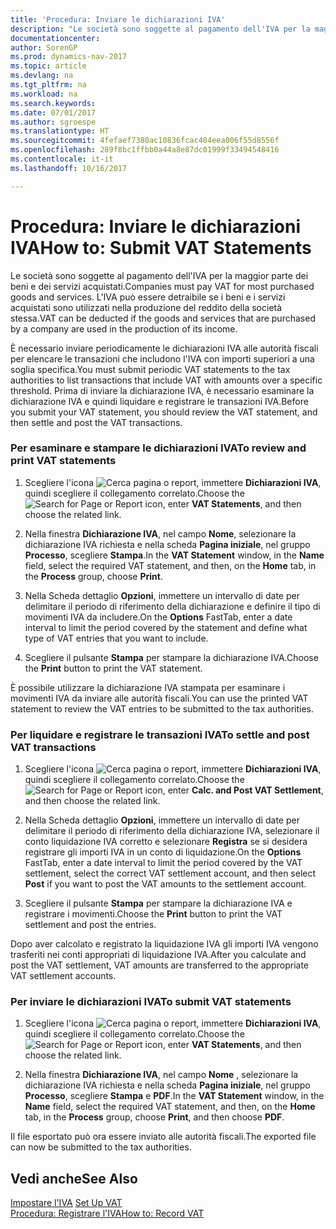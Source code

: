 ```yaml
---
title: 'Procedura: Inviare le dichiarazioni IVA'
description: "Le società sono soggette al pagamento dell'IVA per la maggior parte dei beni e dei servizi acquistati. L'IVA può essere detraibile se i beni e i servizi acquistati sono utilizzati nella produzione del reddito della società stessa."
documentationcenter: 
author: SorenGP
ms.prod: dynamics-nav-2017
ms.topic: article
ms.devlang: na
ms.tgt_pltfrm: na
ms.workload: na
ms.search.keywords: 
ms.date: 07/01/2017
ms.author: sgroespe
ms.translationtype: HT
ms.sourcegitcommit: 4fefaef7380ac10836fcac404eea006f55d8556f
ms.openlocfilehash: 289f8bc1ffbb0a44a8e87dc01999f33494548416
ms.contentlocale: it-it
ms.lasthandoff: 10/16/2017

---
```

# <a name="how-to-submit-vat-statements"></a><span data-ttu-id="2c5bc-104">Procedura: Inviare le dichiarazioni IVA</span><span class="sxs-lookup"><span data-stu-id="2c5bc-104">How to: Submit VAT Statements</span></span>
<span data-ttu-id="2c5bc-105">Le società sono soggette al pagamento dell'IVA per la maggior parte dei beni e dei servizi acquistati.</span><span class="sxs-lookup"><span data-stu-id="2c5bc-105">Companies must pay VAT for most purchased goods and services.</span></span> <span data-ttu-id="2c5bc-106">L'IVA può essere detraibile se i beni e i servizi acquistati sono utilizzati nella produzione del reddito della società stessa.</span><span class="sxs-lookup"><span data-stu-id="2c5bc-106">VAT can be deducted if the goods and services that are purchased by a company are used in the production of its income.</span></span>  

 <span data-ttu-id="2c5bc-107">È necessario inviare periodicamente le dichiarazioni IVA alle autorità fiscali per elencare le transazioni che includono l'IVA con importi superiori a una soglia specifica.</span><span class="sxs-lookup"><span data-stu-id="2c5bc-107">You must submit periodic VAT statements to the tax authorities to list transactions that include VAT with amounts over a specific threshold.</span></span> <span data-ttu-id="2c5bc-108">Prima di inviare la dichiarazione IVA, è necessario esaminare la dichiarazione IVA e quindi liquidare e registrare le transazioni IVA.</span><span class="sxs-lookup"><span data-stu-id="2c5bc-108">Before you submit your VAT statement, you should review the VAT statement, and then settle and post the VAT transactions.</span></span>  

### <a name="to-review-and-print-vat-statements"></a><span data-ttu-id="2c5bc-109">Per esaminare e stampare le dichiarazioni IVA</span><span class="sxs-lookup"><span data-stu-id="2c5bc-109">To review and print VAT statements</span></span>  

1.  <span data-ttu-id="2c5bc-110">Scegliere l'icona ![Cerca pagina o report](media/ui-search/search_small.png "Cerca pagina o report"), immettere **Dichiarazioni IVA**, quindi scegliere il collegamento correlato.</span><span class="sxs-lookup"><span data-stu-id="2c5bc-110">Choose the ![Search for Page or Report](media/ui-search/search_small.png "Search for Page or Report icon") icon, enter **VAT Statements**, and then choose the related link.</span></span>  

2.  <span data-ttu-id="2c5bc-111">Nella finestra **Dichiarazione IVA**, nel campo **Nome**, selezionare la dichiarazione IVA richiesta e nella scheda **Pagina iniziale**, nel gruppo **Processo**, scegliere **Stampa**.</span><span class="sxs-lookup"><span data-stu-id="2c5bc-111">In the **VAT Statement** window, in the **Name** field, select the required VAT statement, and then, on the **Home** tab, in the **Process** group, choose **Print**.</span></span>  

3.  <span data-ttu-id="2c5bc-112">Nella Scheda dettaglio **Opzioni**, immettere un intervallo di date per delimitare il periodo di riferimento della dichiarazione e definire il tipo di movimenti IVA da includere.</span><span class="sxs-lookup"><span data-stu-id="2c5bc-112">On the **Options** FastTab, enter a date interval to limit the period covered by the statement and define what type of VAT entries that you want to include.</span></span>  

4.  <span data-ttu-id="2c5bc-113">Scegliere il pulsante **Stampa** per stampare la dichiarazione IVA.</span><span class="sxs-lookup"><span data-stu-id="2c5bc-113">Choose the **Print** button to print the VAT statement.</span></span>  

 <span data-ttu-id="2c5bc-114">È possibile utilizzare la dichiarazione IVA stampata per esaminare i movimenti IVA da inviare alle autorità fiscali.</span><span class="sxs-lookup"><span data-stu-id="2c5bc-114">You can use the printed VAT statement to review the VAT entries to be submitted to the tax authorities.</span></span>  

### <a name="to-settle-and-post-vat-transactions"></a><span data-ttu-id="2c5bc-115">Per liquidare e registrare le transazioni IVA</span><span class="sxs-lookup"><span data-stu-id="2c5bc-115">To settle and post VAT transactions</span></span>  

1.  <span data-ttu-id="2c5bc-116">Scegliere l'icona ![Cerca pagina o report](media/ui-search/search_small.png "Cerca pagina o report"), immettere **Dichiarazioni IVA**, quindi scegliere il collegamento correlato.</span><span class="sxs-lookup"><span data-stu-id="2c5bc-116">Choose the ![Search for Page or Report](media/ui-search/search_small.png "Search for Page or Report icon") icon, enter **Calc. and Post VAT Settlement**, and then choose the related link.</span></span>  

2.  <span data-ttu-id="2c5bc-117">Nella Scheda dettaglio **Opzioni**, immettere un intervallo di date per delimitare il periodo di riferimento della dichiarazione IVA, selezionare il conto liquidazione IVA corretto e selezionare **Registra** se si desidera registrare gli importi IVA in un conto di liquidazione.</span><span class="sxs-lookup"><span data-stu-id="2c5bc-117">On the **Options** FastTab, enter a date interval to limit the period covered by the VAT settlement, select the correct VAT settlement account, and then select **Post** if you want to post the VAT amounts to the settlement account.</span></span>  

3.  <span data-ttu-id="2c5bc-118">Scegliere il pulsante **Stampa** per stampare la dichiarazione IVA e registrare i movimenti.</span><span class="sxs-lookup"><span data-stu-id="2c5bc-118">Choose the **Print** button to print the VAT settlement and post the entries.</span></span>  

 <span data-ttu-id="2c5bc-119">Dopo aver calcolato e registrato la liquidazione IVA gli importi IVA vengono trasferiti nei conti appropriati di liquidazione IVA.</span><span class="sxs-lookup"><span data-stu-id="2c5bc-119">After you calculate and post the VAT settlement, VAT amounts are transferred to the appropriate VAT settlement accounts.</span></span>  

### <a name="to-submit-vat-statements"></a><span data-ttu-id="2c5bc-120">Per inviare le dichiarazioni IVA</span><span class="sxs-lookup"><span data-stu-id="2c5bc-120">To submit VAT statements</span></span>  

1.  <span data-ttu-id="2c5bc-121">Scegliere l'icona ![Cerca pagina o report](media/ui-search/search_small.png "Cerca pagina o report"), immettere **Dichiarazioni IVA**, quindi scegliere il collegamento correlato.</span><span class="sxs-lookup"><span data-stu-id="2c5bc-121">Choose the ![Search for Page or Report](media/ui-search/search_small.png "Search for Page or Report icon") icon, enter **VAT Statements**, and then choose the related link.</span></span>  

2.  <span data-ttu-id="2c5bc-122">Nella finestra **Dichiarazione IVA**, nel campo **Nome** , selezionare la dichiarazione IVA richiesta e nella scheda **Pagina iniziale**, nel gruppo **Processo**, scegliere **Stampa** e **PDF**.</span><span class="sxs-lookup"><span data-stu-id="2c5bc-122">In the **VAT Statement** window, in the **Name** field, select the required VAT statement, and then, on the **Home** tab, in the **Process** group, choose **Print**, and then choose **PDF**.</span></span>  

 <span data-ttu-id="2c5bc-123">Il file esportato può ora essere inviato alle autorità fiscali.</span><span class="sxs-lookup"><span data-stu-id="2c5bc-123">The exported file can now be submitted to the tax authorities.</span></span>  

## <a name="see-also"></a><span data-ttu-id="2c5bc-124">Vedi anche</span><span class="sxs-lookup"><span data-stu-id="2c5bc-124">See Also</span></span>  
 <span data-ttu-id="2c5bc-125">[Impostare l'IVA](../../finance-setup-vat.md) </span><span class="sxs-lookup"><span data-stu-id="2c5bc-125">[Set Up VAT](../../finance-setup-vat.md) </span></span>  
 [<span data-ttu-id="2c5bc-126">Procedura: Registrare l'IVA</span><span class="sxs-lookup"><span data-stu-id="2c5bc-126">How to: Record VAT</span></span>](../../finance-how-report-vat.md)   
 

